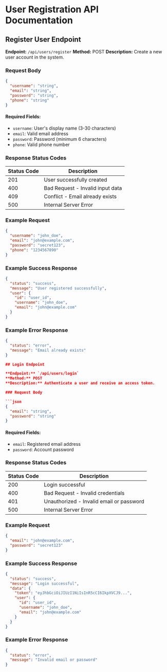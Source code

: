 # User Registration API Documentation

## Register User Endpoint

**Endpoint:** `/api/users/register`
**Method:** POST
**Description:** Create a new user account in the system.

### Request Body

```json
{
  "username": "string",
  "email": "string",
  "password": "string",
  "phone": "string"
}
```

#### Required Fields:
- `username`: User's display name (3-30 characters)
- `email`: Valid email address
- `password`: Password (minimum 6 characters)
- `phone`: Valid phone number

### Response Status Codes

| Status Code | Description |
|------------|-------------|
| 201 | User successfully created |
| 400 | Bad Request - Invalid input data |
| 409 | Conflict - Email already exists |
| 500 | Internal Server Error |

### Example Request

```json
{
  "username": "john_doe",
  "email": "john@example.com",
  "password": "secret123",
  "phone": "1234567890"
}
```

### Example Success Response

```json
{
  "status": "success",
  "message": "User registered successfully",
  "user": {
    "id": "user_id",
    "username": "john_doe",
    "email": "john@example.com"
  }
}
```

### Example Error Response

```json
{
  "status": "error",
  "message": "Email already exists"
}

## Login Endpoint

**Endpoint:** `/api/users/login`
**Method:** POST
**Description:** Authenticate a user and receive an access token.

### Request Body

```json
{
  "email": "string",
  "password": "string"
}
```

#### Required Fields:
- `email`: Registered email address
- `password`: Account password

### Response Status Codes

| Status Code | Description |
|------------|-------------|
| 200 | Login successful |
| 400 | Bad Request - Invalid credentials |
| 401 | Unauthorized - Invalid email or password |
| 500 | Internal Server Error |

### Example Request

```json
{
  "email": "john@example.com",
  "password": "secret123"
}
```

### Example Success Response

```json
{
  "status": "success",
  "message": "Login successful",
  "data": {
    "token": "eyJhbGciOiJIUzI1NiIsInR5cCI6IkpXVCJ9...",
    "user": {
      "id": "user_id",
      "username": "john_doe",
      "email": "john@example.com"
    }
  }
}
```

### Example Error Response

```json
{
  "status": "error",
  "message": "Invalid email or password"
}
```
